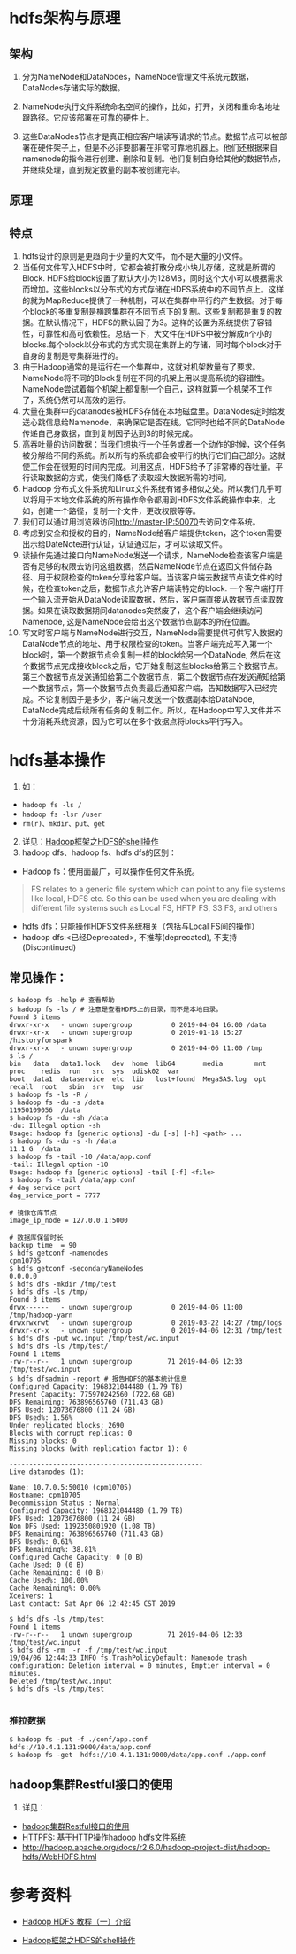 # hdfs架构与原理

## 架构

1. 分为NameNode和DataNodes，NameNode管理文件系统元数据，DataNodes存储实际的数据。

2. NameNode执行文件系统命名空间的操作，比如，打开，关闭和重命名地址跟路径。它应该部署在可靠的硬件上。

3. 这些DataNodes节点才是真正相应客户端读写请求的节点。数据节点可以被部署在硬件架子上，但是不必非要部署在非常可靠地机器上。他们还根据来自namenode的指令进行创建、删除和复制。他们复制自身给其他的数据节点，并继续处理，直到规定数量的副本被创建完毕。

   

## 原理



## 特点

1. hdfs设计的原则是更趋向于少量的大文件，而不是大量的小文件。
2. 当任何文件写入HDFS中时，它都会被打散分成小块儿存储，这就是所谓的Block. HDFS给block设置了默认大小为128MB，同时这个大小可以根据需求而增加。这些blocks以分布式的方式存储在HDFS系统中的不同节点上。这样的就为MapReduce提供了一种机制，可以在集群中平行的产生数据。对于每个block的多重复制是横跨集群在不同节点下的复制。这些复制都是重复的数据。在默认情况下，HDFS的默认因子为3。这样的设置为系统提供了容错性，可靠性和高可依赖性。总结一下，大文件在HDFS中被分解成n个小的blocks.每个block以分布式的方式实现在集群上的存储，同时每个block对于自身的复制是夸集群进行的。
3. 由于Hadoop通常的是运行在一个集群中，这就对机架数量有了要求。NameNode将不同的Block复制在不同的机架上用以提高系统的容错性。NameNode尝试着每个机架上都复制一个自己，这样就算一个机架不工作了，系统仍然可以高效的运行。
4. 大量在集群中的datanodes被HDFS存储在本地磁盘里。DataNodes定时给发送心跳信息给Namenode，来确保它是否在线。它同时也给不同的DataNode传递自己身数据，直到复制因子达到3的时候完成。
5. 高吞吐量的访问数据：当我们想执行一个任务或者一个动作的时候，这个任务被分解给不同的系统。所以所有的系统都会被平行的执行它们自己部分。这就使工作会在很短的时间内完成。利用这点，HDFS给予了非常棒的吞吐量。平行读取数据的方式，使我们降低了读取超大数据所需的时间。
6. Hadoop 分布式文件系统和Linux文件系统有诸多相似之处。所以我们几乎可以将用于本地文件系统的所有操作命令都用到HDFS文件系统操作中来，比如，创建一个路径，复制一个文件，更改权限等等。
7. 我们可以通过用浏览器访问[http://master-IP:50070](https://link.jianshu.com/?t=http%3A%2F%2Fmaster-ip%3A50070%2F)去访问文件系统。
8. 考虑到安全和授权的目的，NameNode给客户端提供token，这个token需要出示给DateNote进行认证，认证通过后，才可以读取文件。
9. 读操作先通过接口向NameNode发送一个请求，NameNode检查该客户端是否有足够的权限去访问这组数据，然后NameNode节点在返回文件储存路径、用于权限检查的token分享给客户端。当该客户端去数据节点读文件的时候，在检查token之后，数据节点允许客户端读特定的block. 一个客户端打开一个输入流开始从DataNode读取数据，然后，客户端直接从数据节点读取数据。如果在读取数据期间datanodes突然废了，这个客户端会继续访问Namenode, 这是NameNode会给出这个数据节点副本的所在位置。
10. 写文时客户端与NameNode进行交互，NameNode需要提供可供写入数据的DataNode节点的地址、用于权限检查的token。当客户端完成写入第一个block时，第一个数据节点会复制一样的block给另一个DataNode, 然后在这个数据节点完成接收block之后，它开始复制这些blocks给第三个数据节点。第三个数据节点发送通知给第二个数据节点，第二个数据节点在发送通知给第一个数据节点，第一个数据节点负责最后通知客户端，告知数据写入已经完成。不论复制因子是多少，客户端只发送一个数据副本给DataNode, DataNode完成后续所有任务的复制工作。所以，在Hadoop中写入文件并不十分消耗系统资源，因为它可以在多个数据点将blocks平行写入。

# hdfs基本操作

1. 如：

- `hadoop fs -ls /`
- `hadoop fs -lsr /user`
- `rm(r)、mkdir、put、get`

2. 详见：[Hadoop框架之HDFS的shell操作](https://www.cnblogs.com/hezhiyao/p/7627060.html)
3. hadoop dfs、hadoop fs、hdfs dfs的区别：

- Hadoop  fs：使用面最广，可以操作任何文件系统。
> FS relates to a generic file system which can point to any file systems like local, HDFS etc. 
So this can be used when you are dealing with different file systems such as Local FS, HFTP FS, S3 FS, and others

- hdfs    dfs：只能操作HDFS文件系统相关（包括与Local FS间的操作）
- hadoop  dfs:<已经Deprecated>, 不推荐(deprecated), 不支持(Discontinued)

## 常见操作：

```shell
$ hadoop fs -help # 查看帮助
$ hadoop fs -ls / # 注意是查看HDFS上的目录，而不是本地目录。
Found 3 items
drwxr-xr-x   - unown supergroup          0 2019-04-04 16:00 /data
drwxr-xr-x   - unown supergroup          0 2019-01-18 15:27 /historyforspark
drwxr-xr-x   - unown supergroup          0 2019-04-06 11:00 /tmp
$ ls /
bin   data   data1.lock   dev  home  lib64       media        mnt  proc    redis  run   src  sys  udisk02  var
boot  data1  dataservice  etc  lib   lost+found  MegaSAS.log  opt  recall  root   sbin  srv  tmp  usr
$ hadoop fs -ls -R /
$ hadoop fs -du -s /data
11950109056  /data
$ hadoop fs -du -sh /data
-du: Illegal option -sh
Usage: hadoop fs [generic options] -du [-s] [-h] <path> ...
$ hadoop fs -du -s -h /data
11.1 G  /data
$ hadoop fs -tail -10 /data/app.conf
-tail: Illegal option -10
Usage: hadoop fs [generic options] -tail [-f] <file>
$ hadoop fs -tail /data/app.conf
# dag service port
dag_service_port = 7777

# 镜像仓库节点
image_ip_node = 127.0.0.1:5000

# 数据库保留时长
backup_time  = 90
$ hdfs getconf -namenodes
cpm10705
$ hdfs getconf -secondaryNameNodes
0.0.0.0
$ hdfs dfs -mkdir /tmp/test
$ hdfs dfs -ls /tmp/
Found 3 items
drwx------   - unown supergroup          0 2019-04-06 11:00 /tmp/hadoop-yarn
drwxrwxrwt   - unown supergroup          0 2019-03-22 14:27 /tmp/logs
drwxr-xr-x   - unown supergroup          0 2019-04-06 12:31 /tmp/test
$ hdfs dfs -put wc.input /tmp/test/wc.input
$ hdfs dfs -ls /tmp/test/
Found 1 items
-rw-r--r--   1 unown supergroup         71 2019-04-06 12:33 /tmp/test/wc.input
$ hdfs dfsadmin -report # 报告HDFS的基本统计信息
Configured Capacity: 1968321044480 (1.79 TB)
Present Capacity: 775970242560 (722.68 GB)
DFS Remaining: 763896565760 (711.43 GB)
DFS Used: 12073676800 (11.24 GB)
DFS Used%: 1.56%
Under replicated blocks: 2690
Blocks with corrupt replicas: 0
Missing blocks: 0
Missing blocks (with replication factor 1): 0

-------------------------------------------------
Live datanodes (1):

Name: 10.7.0.5:50010 (cpm10705)
Hostname: cpm10705
Decommission Status : Normal
Configured Capacity: 1968321044480 (1.79 TB)
DFS Used: 12073676800 (11.24 GB)
Non DFS Used: 1192350801920 (1.08 TB)
DFS Remaining: 763896565760 (711.43 GB)
DFS Used%: 0.61%
DFS Remaining%: 38.81%
Configured Cache Capacity: 0 (0 B)
Cache Used: 0 (0 B)
Cache Remaining: 0 (0 B)
Cache Used%: 100.00%
Cache Remaining%: 0.00%
Xceivers: 1
Last contact: Sat Apr 06 12:42:45 CST 2019

$ hdfs dfs -ls /tmp/test
Found 1 items
-rw-r--r--   1 unown supergroup         71 2019-04-06 12:33 /tmp/test/wc.input
$ hdfs dfs -rm  -r -f /tmp/test/wc.input
19/04/06 12:44:33 INFO fs.TrashPolicyDefault: Namenode trash configuration: Deletion interval = 0 minutes, Emptier interval = 0 minutes.
Deleted /tmp/test/wc.input
$ hdfs dfs -ls /tmp/test


```

### 推拉数据

```shell
$ hadoop fs -put -f ./conf/app.conf hdfs://10.4.1.131:9000/data/app.conf                         
$ hadoop fs -get  hdfs://10.4.1.131:9000/data/app.conf ./app.conf
```



## hadoop集群Restful接口的使用

1. 详见：

- [hadoop集群Restful接口的使用](https://blog.csdn.net/u011518678/article/details/48133901)
- [HTTPFS: 基于HTTP操作hadoop hdfs文件系统](https://my.oschina.net/cloudcoder/blog/277426)
- <http://hadoop.apache.org/docs/r2.6.0/hadoop-project-dist/hadoop-hdfs/WebHDFS.html>

# 参考资料

- [Hadoop HDFS 教程（一）介绍](https://www.jianshu.com/p/8969eb90a59d)

- [Hadoop框架之HDFS的shell操作](https://www.cnblogs.com/hezhiyao/p/7627060.html)

